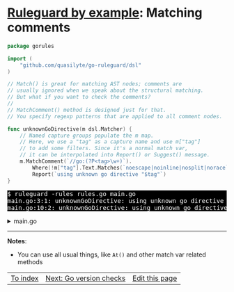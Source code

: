 # [Ruleguard by example](https://go-ruleguard.github.io/by-example/): Matching comments

```go
package gorules

import (
	"github.com/quasilyte/go-ruleguard/dsl"
)

// Match() is great for matching AST nodes; comments are
// usually ignored when we speak about the structural matching.
// But what if you want to check the comments?
//
// MatchComment() method is designed just for that.
// You specify regexp patterns that are applied to all comment nodes.

func unknownGoDirective(m dsl.Matcher) {
	// Named capture groups populate the m map.
	// Here, we use a "tag" as a capture name and use m["tag"]
	// to add some filters. Since it's a normal match var,
	// it can be interpolated into Report() or Suggest() message.
	m.MatchComment(`//go:(?P<tag>\w+)`).
		Where(!m["tag"].Text.Matches(`noescape|noinline|nosplit|norace`)).
		Report(`using unknown go directive "$tag"`)
}
```

<pre style="color: white; background-color: black">
$ ruleguard -rules rules.go main.go 
main.go:3:1: unknownGoDirective: using unknown go directive "inline"
main.go:10:2: unknownGoDirective: using unknown go directive "nolint"
</pre>

<details><summary>main.go</summary>

```go
package main

//go:inline
func f() int { return 10 }

//go:noinline
func g() int { return 0 }

func main() {
	//go:nolint unused-call-result
	f()
}
```

</details>

<hr>

**Notes**:

* You can use all usual things, like `At()` and other match var related methods

<table><tr>
<td><a href="index">To index</a></td>
<td><a href="go-version-checks">Next: Go version checks</a></td>
<td><a href="https://github.com/go-ruleguard/go-ruleguard.github.io/edit/master/by-example/matching-comments.md">Edit this page</a></td>
</tr></table>

